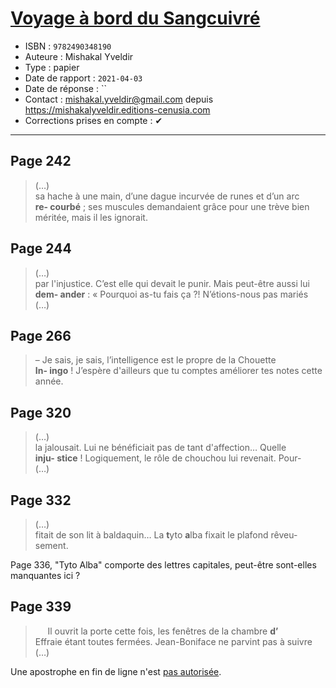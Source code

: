 # [Voyage à bord du Sangcuivré](https://www.goodreads.com/book/show/57116662-voyage-bord-du-sangcuivr)
- ISBN : `9782490348190`
- Auteure : Mishakal Yveldir
- Type : papier
- Date de rapport : `2021-04-03`
- Date de réponse : ``
- Contact : [mishakal.yveldir@gmail.com](mailto:mishakal.yveldir@gmail.com) depuis https://mishakalyveldir.editions-cenusia.com
- Corrections prises en compte : ✔

---

## Page 242

> (…)<br>
> sa hache à une main, d’une dague incurvée de runes et d’un arc<br>
> **re- courbé** ; ses muscules demandaient grâce pour une trève bien<br>
> méritée, mais il les ignorait.

## Page 244

> (…)<br>
> par l'injustice. C’est elle qui devait le punir. Mais peut-être aussi lui<br>
> **dem- ander** : « Pourquoi as-tu fais ça ?! N’étions-nous pas mariés<br>
> (…)

## Page 266

> – Je sais, je sais, l’intelligence est le propre de la Chouette<br>
> **In- ingo** ! J’espère d'ailleurs que tu comptes améliorer tes notes cette<br>
> année.

## Page 320

> (…)<br>
> la jalousait. Lui ne bénéficiait pas de tant d'affection… Quelle<br>
> **inju- stice** ! Logiquement, le rôle de chouchou lui revenait. Pour-<br>
> (…)

## Page 332

> (…)<br>
> fitait de son lit à baldaquin… La **t**yto **a**lba fixait le plafond rêveu-<br>
> sement.

Page 336, "Tyto Alba" comporte des lettres capitales, peut-être sont-elles manquantes ici ?

## Page 339

> &nbsp;&nbsp;&nbsp;&nbsp; Il ouvrit la porte cette fois, les fenêtres de la chambre **d’**<br>
> Effraie étant toutes fermées. Jean-Boniface ne parvint pas à suivre<br>
> (…)

Une apostrophe en fin de ligne n'est [pas autorisée](https://fr.wikipedia.org/wiki/C%C3%A9sure_(typographie)#R%C3%A8gles_relatives_%C3%A0_l%E2%80%99apostrophe_d%E2%80%99%C3%A9lision).